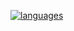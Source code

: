 [![languages](https://github-readme-stats.vercel.app/api/top-langs/?username=Skubiak0903&theme=shadow_blue&layout=compact)](https://github.com/anuraghazra/github-readme-stats)
